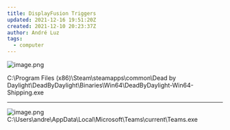 ```yaml
---
title: DisplayFusion Triggers
updated: 2021-12-16 19:51:20Z
created: 2021-12-10 20:23:37Z
author: André Luz
tags:
  - computer
---
```


![image.png](../../_resources/image-120.png)

C:\Program Files (x86)\Steam\steamapps\common\Dead by Daylight\DeadByDaylight\Binaries\Win64\DeadByDaylight-Win64-Shipping.exe

* * *

![image.png](../../_resources/image-121.png)
C:\Users\andre\AppData\Local\Microsoft\Teams\current\Teams.exe